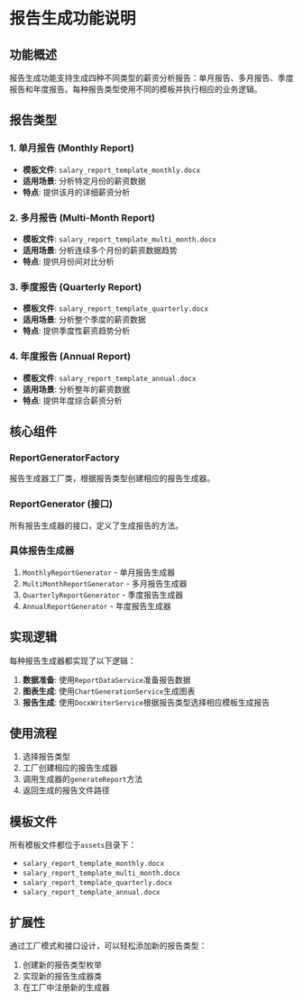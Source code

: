 # 报告生成功能说明

## 功能概述

报告生成功能支持生成四种不同类型的薪资分析报告：单月报告、多月报告、季度报告和年度报告。每种报告类型使用不同的模板并执行相应的业务逻辑。

## 报告类型

### 1. 单月报告 (Monthly Report)
- **模板文件**: `salary_report_template_monthly.docx`
- **适用场景**: 分析特定月份的薪资数据
- **特点**: 提供该月的详细薪资分析

### 2. 多月报告 (Multi-Month Report)
- **模板文件**: `salary_report_template_multi_month.docx`
- **适用场景**: 分析连续多个月份的薪资数据趋势
- **特点**: 提供月份间对比分析

### 3. 季度报告 (Quarterly Report)
- **模板文件**: `salary_report_template_quarterly.docx`
- **适用场景**: 分析整个季度的薪资数据
- **特点**: 提供季度性薪资趋势分析

### 4. 年度报告 (Annual Report)
- **模板文件**: `salary_report_template_annual.docx`
- **适用场景**: 分析整年的薪资数据
- **特点**: 提供年度综合薪资分析

## 核心组件

### ReportGeneratorFactory
报告生成器工厂类，根据报告类型创建相应的报告生成器。

### ReportGenerator (接口)
所有报告生成器的接口，定义了生成报告的方法。

### 具体报告生成器
1. `MonthlyReportGenerator` - 单月报告生成器
2. `MultiMonthReportGenerator` - 多月报告生成器
3. `QuarterlyReportGenerator` - 季度报告生成器
4. `AnnualReportGenerator` - 年度报告生成器

## 实现逻辑

每种报告生成器都实现了以下逻辑：

1. **数据准备**: 使用`ReportDataService`准备报告数据
2. **图表生成**: 使用`ChartGenerationService`生成图表
3. **报告生成**: 使用`DocxWriterService`根据报告类型选择相应模板生成报告

## 使用流程

1. 选择报告类型
2. 工厂创建相应的报告生成器
3. 调用生成器的`generateReport`方法
4. 返回生成的报告文件路径

## 模板文件

所有模板文件都位于`assets`目录下：
- `salary_report_template_monthly.docx`
- `salary_report_template_multi_month.docx`
- `salary_report_template_quarterly.docx`
- `salary_report_template_annual.docx`

## 扩展性

通过工厂模式和接口设计，可以轻松添加新的报告类型：
1. 创建新的报告类型枚举
2. 实现新的报告生成器类
3. 在工厂中注册新的生成器